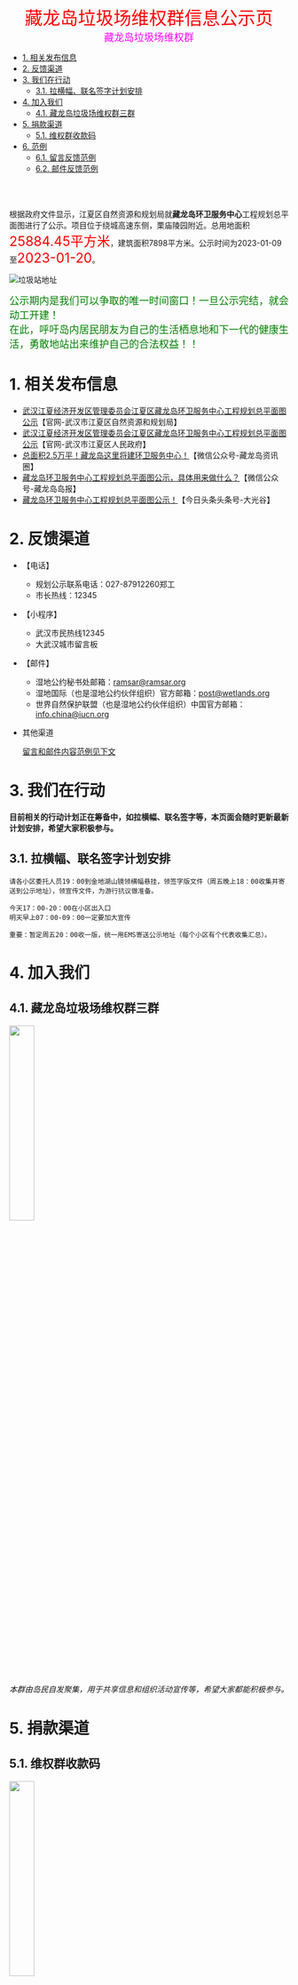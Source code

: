 <center><font size=6 color=red>藏龙岛垃圾场维权群信息公示页</font></center>
<center><font size=4 color=#FF00FF>藏龙岛垃圾场维权群</font></center>
<!-- TOC -->

- [1. 相关发布信息](#1-相关发布信息)
- [2. 反馈渠道](#2-反馈渠道)
- [3. 我们在行动](#3-我们在行动)
    - [3.1. 拉横幅、联名签字计划安排](#31-拉横幅联名签字计划安排)
- [4. 加入我们](#4-加入我们)
    - [4.1. 藏龙岛垃圾场维权群三群](#41-藏龙岛垃圾场维权群三群)
- [5. 捐款渠道](#5-捐款渠道)
    - [5.1. 维权群收款码](#51-维权群收款码)
- [6. 范例](#6-范例)
    - [6.1. 留言反馈范例](#61-留言反馈范例)
    - [6.2. 邮件反馈范例](#62-邮件反馈范例)

<!-- /TOC -->
<br><br>

根据政府文件显示，江夏区自然资源和规划局就**藏龙岛环卫服务中心**工程规划总平面图进行了公示。项目位于绕城高速东侧，栗庙陵园附近。总用地面积<font color=Red size=5>25884.45平方米</font>，建筑面积7898平方米。公示时间为2023-01-09至<font color=Red size=5>2023-01-20</font>。


![垃圾站地址](./垃圾站地址.jpg)

<font color=#008000 size=4>
公示期内是我们可以争取的唯一时间窗口！一旦公示完结，就会动工开建！<br>
在此，呼吁岛内居民朋友为自己的生活栖息地和下一代的健康生活，勇敢地站出来维护自己的合法权益！！
</font>


# 1. 相关发布信息
- [武汉江夏经济开发区管理委员会江夏区藏龙岛环卫服务中心工程规划总平面图公示](http://gtghj.wuhan.gov.cn/jx/pc-1046-335799.html)【官网-武汉市江夏区自然资源和规划局】
- [武汉江夏经济开发区管理委员会江夏区藏龙岛环卫服务中心工程规划总平面图公示](http://www.jiangxia.gov.cn/xxgk_22343/zc/qtwj/gsgg_22348/202301/t20230109_2127299.shtml)【官网-武汉市江夏区人民政府】
- [总面积2.5万平！藏龙岛这里将建环卫服务中心！](https://mp.weixin.qq.com/s/5h5nQGj7vLQ-Iw99nIxy5w)【微信公众号-藏龙岛资讯圈】
- [藏龙岛环卫服务中心工程规划总平面图公示，具体用来做什么？](https://mp.weixin.qq.com/s/hYMX8rLntHtoiFDS7GwUAQ)【微信公众号-藏龙岛岛报】
- [藏龙岛环卫服务中心工程规划总平面图公示！](https://www.toutiao.com/w/1754643863936072/?app=news_article&timestamp=1673457709&use_new_style=1&share_token=C36590E0-88B5-4567-9F20-5B74552D6886&tt_from=weixin&utm_source=weixin&utm_medium=toutiao_ios&utm_campaign=client_share&wxshare_count=1&source=m_redirect)【今日头条头条号-大光谷】


# 2. 反馈渠道
- 【电话】
    - 规划公示联系电话：027-87912260郑工
    - 市长热线：12345
- 【小程序】
    - 武汉市民热线12345
    - 大武汉城市留言板
- 【邮件】
    - 湿地公约秘书处邮箱：ramsar@ramsar.org
    - 湿地国际（也是湿地公约伙伴组织）官方邮箱：post@wetlands.org
    - 世界自然保护联盟（也是湿地公约伙伴组织）中国官方邮箱：info.china@iucn.org
- 其他渠道

    [留言和邮件内容范例见下文](#6-范例)


# 3. 我们在行动
**目前相关的行动计划正在筹备中，如拉横幅、联名签字等，本页面会随时更新最新计划安排，希望大家积极参与。**

## 3.1. 拉横幅、联名签字计划安排
```
请各小区委托人员19：00到金地湖山镜领横幅悬挂，领签字版文件（周五晚上18：00收集并寄送到公示地址），领宣传文件，为游行抗议做准备。

今天17：00-20：00在小区出入口
明天早上07：00-09：00一定要加大宣传

重要：暂定周五20：00收一版，统一用EMS寄送公示地址（每个小区有个代表收集汇总）。
```

# 4. 加入我们

## 4.1. 藏龙岛垃圾场维权群三群
<img src="维权群-2-3.png" width="30%">

*本群由岛民自发聚集，用于共享信息和组织活动宣传等，希望大家都能积极参与。*

# 5. 捐款渠道

## 5.1. 维权群收款码
<img src="维权群收款码.jpg" width="30%">

*出于自愿原则，有人的出人，有力的出力，为维护我们的家园贡献自己的一份力量*

**此收款码用于维权相关的活动资金，由群里财会专业的美女负责管理。活动资金的收支明细一般会在每晚进行公示，公示信息也会同步更新到此页面**


# 6. 范例
## 6.1. 留言反馈范例
标题：反对建设江夏区藏龙岛环卫服务中心联名书
```
尊敬的领导：
首先感谢在百忙之中，愿意倾听我们百姓的真实心声，也希望各位领导在了解该事项后能够给予我们片区居民真切的关怀和帮助。
我们是武汉市江夏区藏龙岛栗庙路片区的居民，作为普通的民众，我们在藏龙岛栗庙路片区工作生活，为了在房价如此之高的今天拥有一套属于自己的房子，老百姓拿出全家三代的积蓄还要贷款。可是最近不知道是出于何种原因的考量，经江夏区自然资源和规划局审查公示，规划在藏龙岛栗庙路附近建藏龙岛环卫服务中心（25,884.45平米的大型的垃圾中转站），引起周边小区全体业主的极度悲愤。
在这两天中，我们多次打12345市长热线、向市规划局经开区分局、开发区管委会、信访办投诉并未得到明确答复。在此，我们表示坚决反对垃圾中转站建在藏龙岛栗庙路附近。理由有以下几点：
第一：垃圾站项目不科学，依据不足。根据《城镇环境卫生设施设置标准》，垃圾转运站运行时有大量垃圾收集车及大型垃圾转运车进出，故垃圾转运站所在地道路应宽敞、车流量均衡，与城市交通干道连接简洁等，使垃圾收集车及转运车的运营有较好的通行条件，对转运站附近道路的交通秩序不产生明显的影响。目前藏龙岛只有一条主干道栗庙路，连接沪渝高速，每天路上有各种大货车大卡车，工程运输车，栗庙路上7个小区居民出行都是靠这条主要干道，垃圾中转站建设后再加上不断运行的垃圾运输车，整个栗庙路将造成交通堵塞，水泄不通；
第二：垃圾站选址不适当，距离多个小区直线距离才1.5公里。附近有栗庙社区、长投绿城兰园、金地湖山境、龙苑兰岸、保利清能西海岸等小区，有美院、纺织大学、武汉外语外事、武汉体育学院等众多大学，有藏龙一小、藏龙三小（建设中）、二中（建设中）等众多中小学，大量垃圾车出入非常影响近200,000居民及小朋友的出行安全，严重干扰正常的交通。华中师范大学学者在《城市环境与城市生态》（2012年6月第25卷3期）发表的学术论文《上海市某生活垃圾中转站污染特征》论文中，可以看出中转站与周边的空气环境息息相关，直接影响到空气质量，在转运生活垃圾过程中不可避免的向外排泄污水、污气，污水长期沉淀于地下后形成永久性污染源几十年都无法清除。危害附近居民及中小学生的身心健康，其垃圾腐臭味还会危害居民的神经系统，机器在作业过程中产生的音波直接影响居民的正常休息；
第三：垃圾场及转运站规划需要远离动植物保护区。规划地点附近直线1.6公里还有一个国家级的生态保护区藏龙岛湿地公园，根据2022年11月06日湖北武汉第十四届《湿地公约》呼吁，推进湿地保护、修复、管理以及合理和可持续利用的立法和执法，采取湿地保护和修复措施，以应对社会、经济和环境挑战。国家林业和草原局副局长谭光明说，“武汉宣言”是一份凝聚各方共识、展示全球意愿的重要文件，向世界宣告了中国加强生态文明建设、推进湿地保护事业高质量发展的决心和责任。《湿地公约》秘书长穆松达·蒙巴说，“武汉宣言”的通过，展现了各缔约方对湿地保护的高度重视和创新举措。藏龙岛是属于湿地保护的范围，允许建设垃圾中转站将会对湿地产生不可逆转的环境影响。
综上，该项目对周围环境、民生的消极影响是巨大的。作为该项目附近居民，我们呼吁请党和政府倾听人民的诉求并为人民做主!现藏龙岛小区栗庙路片区居民强烈要求:公示规划主管部门审批同意文件；公示环境影响评价文件，藏龙岛环卫服务中心项目规划，停止在国家级的生态保护区藏龙岛湿地附近建设任何垃圾处理设施的考虑，请政府还我们一片绿水青山，让普通民众能够看到美丽中国的国策在我们身边得到如实的贯彻与执行!
此致，最强烈的期盼!

藏龙岛栗庙路片区居民

2023年1月11日
```

## 6.2. 邮件反馈范例
邮件标题：`Need your help to protect CangLong Island National Wetland Park`

邮件内容如下：
```
Dear Convention's Secretariat：

    We know that at the 14th Conference of the Parties, 146 Parties including China and 55 observer organizations signed the International Convention on Wetlands on 22 November 2022. The theme of the conference is "Cherish Wetlands, Harmonious Coexistence between man and Nature".
    However, at the beginning of 2023, in Wuhan, where the meeting was held, a national-level wetland public park CangLong Island National Wetland Park will be destroyed. Because a garbage collection center covering 25,884.45 square meters will be built next to the beautiful wetland site.This planned garbage collection center is only 1.3km away as the direct line.About 500 tons of garbage will be disposed of daily and at least 170 garbage trucks will be parked there. This will inevitably damage the surrounding air, soil and groundwater. This new waste treatment center in Wuhan, will have a huge impact on the surrounding environment of the wetland. In severe cases, groundwater will be damaged, oxygen-rich ions in the air will be affected, heavy metals will suddenly exceed the standard, and wetland native animals and migratory birds will be damaged.
	As residents here, we like this wetland park very much, and we don't want it to be destroyed. Therefore, we firmly oppose the plan to build a garbage dump canter. We hope you can help us to prevent this disaster and protect this beautiful wetland environment.
    Looking forward to your response.

Sincerely,
签自己的名字
```